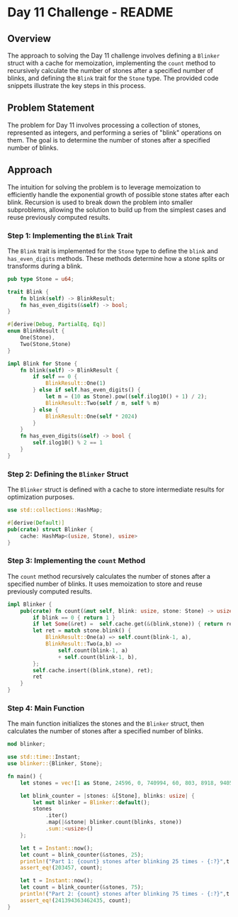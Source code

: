 # Day 11 Challenge - README

## Overview

The approach to solving the Day 11 challenge involves defining a `Blinker` struct with a cache for memoization, implementing the `count` method to recursively calculate the number of stones after a specified number of blinks, and defining the `Blink` trait for the `Stone` type. The provided code snippets illustrate the key steps in this process.

## Problem Statement

The problem for Day 11 involves processing a collection of stones, represented as integers, and performing a series of "blink" operations on them. The goal is to determine the number of stones after a specified number of blinks.

## Approach
The intuition for solving the problem is to leverage memoization to efficiently handle the exponential growth of possible stone states after each blink. Recursion is used to break down the problem into smaller subproblems, allowing the solution to build up from the simplest cases and reuse previously computed results.

### Step 1: Implementing the `Blink` Trait

The `Blink` trait is implemented for the `Stone` type to define the `blink` and `has_even_digits` methods. These methods determine how a stone splits or transforms during a blink.

```rust
pub type Stone = u64;

trait Blink {
    fn blink(self) -> BlinkResult;
    fn has_even_digits(&self) -> bool;
}

#[derive(Debug, PartialEq, Eq)]
enum BlinkResult {
    One(Stone),
    Two(Stone,Stone)
}

impl Blink for Stone {
    fn blink(self) -> BlinkResult {
        if self == 0 {
            BlinkResult::One(1)
        } else if self.has_even_digits() {
            let m = (10 as Stone).pow((self.ilog10() + 1) / 2);
            BlinkResult::Two(self / m, self % m)
        } else {
            BlinkResult::One(self * 2024)
        }
    }
    fn has_even_digits(&self) -> bool {
        self.ilog10() % 2 == 1
    }
}
```

### Step 2: Defining the `Blinker` Struct

The `Blinker` struct is defined with a cache to store intermediate results for optimization purposes.

```rust
use std::collections::HashMap;

#[derive(Default)]
pub(crate) struct Blinker {
    cache: HashMap<(usize, Stone), usize>
}
```

### Step 3: Implementing the `count` Method

The `count` method recursively calculates the number of stones after a specified number of blinks. It uses memoization to store and reuse previously computed results.

```rust
impl Blinker {
    pub(crate) fn count(&mut self, blink: usize, stone: Stone) -> usize {
        if blink == 0 { return 1 }
        if let Some(&ret) =  self.cache.get(&(blink,stone)) { return ret }
        let ret = match stone.blink() {
            BlinkResult::One(a) => self.count(blink-1, a),
            BlinkResult::Two(a,b) =>
                self.count(blink-1, a)
                + self.count(blink-1, b),
        };
        self.cache.insert((blink,stone), ret);
        ret
    }
}
```

### Step 4: Main Function

The main function initializes the stones and the `Blinker` struct, then calculates the number of stones after a specified number of blinks.

```rust
mod blinker;

use std::time::Instant;
use blinker::{Blinker, Stone};

fn main() {
    let stones = vec![1 as Stone, 24596, 0, 740994, 60, 803, 8918, 9405859];

    let blink_counter = |stones: &[Stone], blinks: usize| {
        let mut blinker = Blinker::default();
        stones
            .iter()
            .map(|&stone| blinker.count(blinks, stone))
            .sum::<usize>()
    };

    let t = Instant::now();
    let count = blink_counter(&stones, 25);
    println!("Part 1: {count} stones after blinking 25 times - {:?}",t.elapsed() );
    assert_eq!(203457, count);

    let t = Instant::now();
    let count = blink_counter(&stones, 75);
    println!("Part 2: {count} stones after blinking 75 times - {:?}",t.elapsed() );
    assert_eq!(241394363462435, count);
}
```
